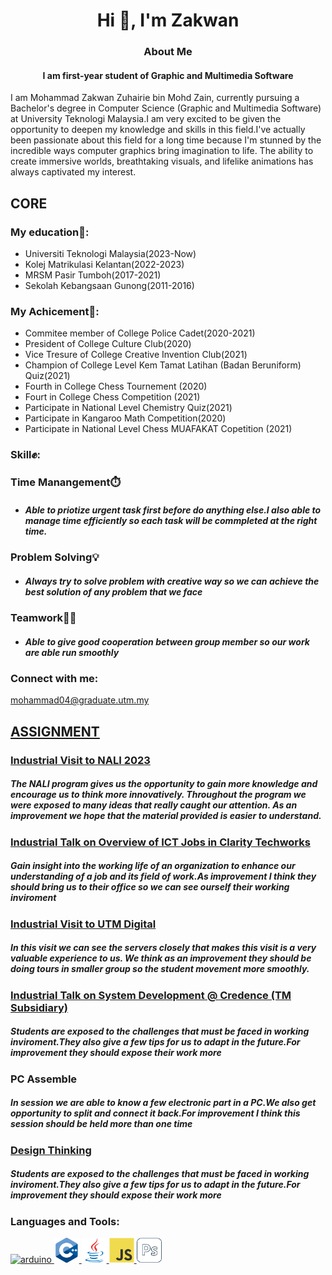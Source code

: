 <h1 align="center">Hi 👋, I'm Zakwan</h1>
<h3 align="center">About Me</h3>

<h4 align="center">I am first-year student of Graphic and Multimedia Software</h4>
I am Mohammad Zakwan Zuhairie bin Mohd Zain, currently pursuing a Bachelor's degree in Computer Science (Graphic and Multimedia Software) at University Teknologi Malaysia.I am very excited to be given the opportunity to deepen my knowledge and skills in this field.I've actually been passionate about this field for a long time because I'm stunned by the incredible ways computer graphics bring imagination to life. The ability to create immersive worlds, breathtaking visuals, and lifelike animations has always captivated my interest.

<h2 align="left">CORE</h2>
<h3 align="left">My education📖:</h3>

 - Universiti Teknologi Malaysia(2023-Now)
 - Kolej Matrikulasi Kelantan(2022-2023)
 - MRSM Pasir Tumboh(2017-2021)
 - Sekolah Kebangsaan Gunong(2011-2016)

<h3 align="left">My Achicement🏅:</h3>

 - Commitee member of College Police Cadet(2020-2021)
 - President of College Culture Club(2020)
 - Vice Tresure of College Creative Invention Club(2021)
 - Champion of College Level Kem Tamat Latihan (Badan Beruniform) Quiz(2021)
 - Fourth in College Chess Tournement (2020)
 - Fourt in College Chess Competition (2021)
 - Participate in National Level Chemistry Quiz(2021)
 - Participate in Kangaroo Math Competition(2020)
 - Participate in National Level Chess MUAFAKAT Copetition (2021)

<h3 align="left">Skill✊:</h3>

<h3>Time Manangement⏱️</h3>

- <h5>Able to priotize urgent task first before do anything else.I also able to manage time efficiently so each task will be commpleted at the right time.</h5>


<h3>Problem Solving💡</h3>

- <h5>Always try to solve problem with creative way so we can achieve the best solution of any problem that we face</h5>


<h3>Teamwork👨‍💻</h3>

- <h5>Able to give good cooperation between group member so our work are able run smoothly</h5>

<h3 align="left">Connect with me:</h3>
 
mohammad04@graduate.utm.my

<h2></h2:>

 [ASSIGNMENT](https://github.com/Zakwan06/Zakwan06)

 <h3></h3:>

[Industrial Visit to NALI 2023](https://github.com/Zakwan06/Zakwan06/blob/main/NALI%202023%20REPORT%20-%20S07%20-%20G08-1.pdf)

<h5>The NALI program gives us the opportunity to gain more knowledge and encourage us to think more innovatively. Throughout the program we were exposed to many ideas that really caught our attention. As an improvement we hope that the material provided is easier to understand.</h5>

 <h3></h3:> 
 
[Industrial Talk on Overview of ICT Jobs in Clarity Techworks](https://github.com/Zakwan06/Zakwan06/blob/main/Overview%20of%20ICT%20Jobs%20(Group%208).png)

<h5>Gain insight into the working life of an organization to enhance our understanding of a job and its field of work.As improvement I think they should bring us to their office so we can see ourself their working inviroment</h5>

<h3></h3:>

[Industrial Visit to UTM Digital](https://github.com/Zakwan06/Zakwan06/blob/main/ASSIGNMENT%203%20-%20G08%20-%20S07.pdf)

<h5>In this visit we can see the servers closely that makes this visit is  a very valuable experience to us. We think as an improvement they should be doing tours in smaller group so the student movement more smoothly.</h5>

<h3></h3:>

[Industrial Talk on System Development @ Credence (TM Subsidiary)](https://github.com/Zakwan06/Zakwan06/blob/main/ASSIGNMENT%204.pdf)

<h5>Students are exposed to the challenges that must be faced in working inviroment.They also give a few tips for us to adapt in the future.For improvement they should expose their work more</h5>

<h3>PC Assemble</h3>
<h5>In session we are able to know a few electronic part in a PC.We also get opportunity to split and connect it back.For improvement I think this session should be held more than one time</h5>


<h3></h3:>

[Design Thinking]([https://github.com/Zakwan06/Zakwan06/blob/main/ASSIGNMENT%204.pdf](https://github.com/Zakwan06/Zakwan06/blob/main/TIS%20report%20Design%20Thinking.pdf))

<h5>Students are exposed to the challenges that must be faced in working inviroment.They also give a few tips for us to adapt in the future.For improvement they should expose their work more</h5>

<p align="left">
</p>

<h3 align="left">Languages and Tools:</h3>
<p align="left"> <a href="https://www.arduino.cc/" target="_blank" rel="noreferrer"> <img src="https://cdn.worldvectorlogo.com/logos/arduino-1.svg" alt="arduino" width="40" height="40"/> </a> <a href="https://www.w3schools.com/cpp/" target="_blank" rel="noreferrer"> <img src="https://raw.githubusercontent.com/devicons/devicon/master/icons/cplusplus/cplusplus-original.svg" alt="cplusplus" width="40" height="40"/> </a> <a href="https://www.java.com" target="_blank" rel="noreferrer"> <img src="https://raw.githubusercontent.com/devicons/devicon/master/icons/java/java-original.svg" alt="java" width="40" height="40"/> </a> <a href="https://developer.mozilla.org/en-US/docs/Web/JavaScript" target="_blank" rel="noreferrer"> <img src="https://raw.githubusercontent.com/devicons/devicon/master/icons/javascript/javascript-original.svg" alt="javascript" width="40" height="40"/> </a> <a href="https://www.photoshop.com/en" target="_blank" rel="noreferrer"> <img src="https://raw.githubusercontent.com/devicons/devicon/master/icons/photoshop/photoshop-line.svg" alt="photoshop" width="40" height="40"/> </a> </p>
